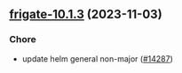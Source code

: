 

## [frigate-10.1.3](https://github.com/truecharts/charts/compare/frigate-10.1.2...frigate-10.1.3) (2023-11-03)

### Chore

- update helm general non-major ([#14287](https://github.com/truecharts/charts/issues/14287))
  
  